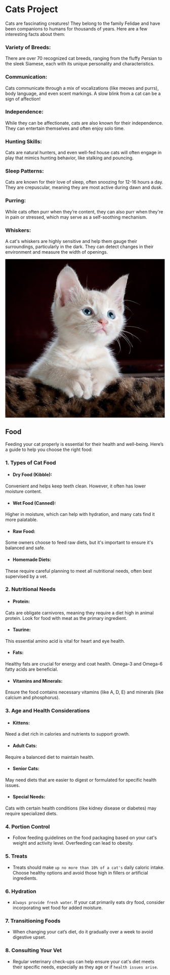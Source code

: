# Cats Project
Cats are fascinating creatures! They belong to the family Felidae and have been companions to humans for thousands of years. Here are a few interesting facts about them:

### Variety of Breeds: 
There are over 70 recognized cat breeds, ranging from the fluffy Persian to the sleek Siamese, each with its unique personality and characteristics.

### Communication: 
Cats communicate through a mix of vocalizations (like meows and purrs), body language, and even scent markings. A slow blink from a cat can be a sign of affection!

### Independence: 
While they can be affectionate, cats are also known for their independence. They can entertain themselves and often enjoy solo time.

### Hunting Skills: 
Cats are natural hunters, and even well-fed house cats will often engage in play that mimics hunting behavior, like stalking and pouncing.

### Sleep Patterns: 
Cats are known for their love of sleep, often snoozing for 12-16 hours a day. They are crepuscular, meaning they are most active during dawn and dusk.

### Purring: 
While cats often purr when they’re content, they can also purr when they're in pain or stressed, which may serve as a self-soothing mechanism.

### Whiskers: 
A cat's whiskers are highly sensitive and help them gauge their surroundings, particularly in the dark. They can detect changes in their environment and measure the width of openings.

<img src="./image/cat.jpeg" width="800" height="500">

## Food 
Feeding your cat properly is essential for their health and well-being. Here’s a guide to help you choose the right food:

### 1. Types of Cat Food
* #### Dry Food (Kibble): 
Convenient and helps keep teeth clean. However, it often has lower moisture content.
* #### Wet Food (Canned): 
Higher in moisture, which can help with hydration, and many cats find it more palatable.
* #### Raw Food: 
Some owners choose to feed raw diets, but it's important to ensure it's balanced and safe.
* #### Homemade Diets: 
These require careful planning to meet all nutritional needs, often best supervised by a vet.
### 2. Nutritional Needs
* #### Protein: 
Cats are obligate carnivores, meaning they require a diet high in animal protein. Look for food with meat as the primary ingredient.
* #### Taurine: 
This essential amino acid is vital for heart and eye health.
* #### Fats: 
Healthy fats are crucial for energy and coat health. Omega-3 and Omega-6 fatty acids are beneficial.
* #### Vitamins and Minerals: 
Ensure the food contains necessary vitamins (like A, D, E) and minerals (like calcium and phosphorus).
### 3. Age and Health Considerations
* #### Kittens: 
Need a diet rich in calories and nutrients to support growth.
* #### Adult Cats: 
Require a balanced diet to maintain health.
* #### Senior Cats: 
May need diets that are easier to digest or formulated for specific health issues.
* #### Special Needs: 
Cats with certain health conditions (like kidney disease or diabetes) may require specialized diets.
### 4. Portion Control
* Follow feeding guidelines on the food packaging based on your cat's weight and activity level. Overfeeding can lead to obesity.
### 5. Treats
* Treats should make `up no more than 10% of a cat's` daily caloric intake. Choose healthy options and avoid those high in fillers or artificial ingredients.
### 6. Hydration
* `Always provide fresh water`. If your cat primarily eats dry food, consider incorporating wet food for added moisture.
### 7. Transitioning Foods
* When changing your cat’s diet, do it gradually over a week to avoid digestive upset.
### 8. Consulting Your Vet
* Regular veterinary check-ups can help ensure your cat's diet meets their specific needs, especially as they age or if `health issues arise`.
